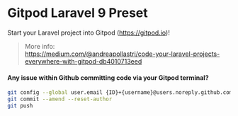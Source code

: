 # Gitpod Laravel 9 Preset
Start your Laravel project into Gitpod (https://gitpod.io)!
> More info:<br>https://medium.com/@andreapollastri/code-your-laravel-projects-everywhere-with-gitpod-db4010713eed

#### Any issue within Github committing code via your Gitpod terminal?
```bash
git config --global user.email {ID}+{username}@users.noreply.github.com
git commit --amend --reset-author
git push
```

<center>
</center>
